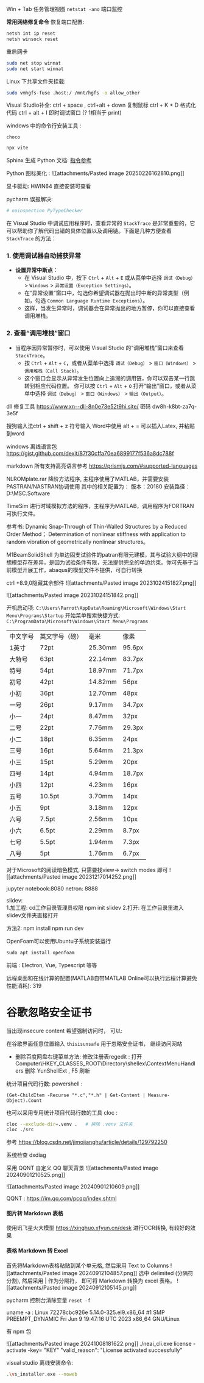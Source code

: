 Win + Tab 任务管理视图
`netstat -ano` 端口监控

**常用网络修复命令** 
恢复端口配置:
```sh
netsh int ip reset  
netsh winsock reset
```
重启网卡 
```sh
sudo net stop winnat
sudo net start winnat
```

Linux 下共享文件夹挂载: 
```sh
sudo vmhgfs-fuse .host:/ /mnt/hgfs -o allow_other
```


Visual Studio补全: ctrl + space ,  ctrl+alt + down 复制鼠标  ctrl + K + D 格式化代码 ctrl + alt + I 即时调试窗口 (? 1相当于 print)

windows 中的命令行安装工具  : 
```
choco
```

```sh
npx vite
```

Sphinx 生成 Python 文档: [指令参考](https://towardsdatascience.com/documenting-python-code-with-sphinx-554e1d6c4f6d)

Python 图标美化 : 
![[attachments/Pasted image 20250226162810.png]] 

显卡驱动: HWIN64 直接安装可查看 

pycharm 误报解决: 
```python
# noinspection PyTypeChecker
```

在 Visual Studio 中调试应用程序时，查看异常的 `StackTrace` 是非常重要的，它可以帮助你了解代码出错的具体位置以及调用链。下面是几种方便查看 `StackTrace` 的方法：

### 1. **使用调试器自动捕获异常**

- **设置异常中断点**：
    - 在 Visual Studio 中，按下 `Ctrl` + `Alt` + `E` 或从菜单中选择 `调试（Debug）` > `Windows` > `异常设置（Exception Settings）`。
    - 在“异常设置”窗口中，勾选你希望调试器在抛出时中断的异常类型（例如，勾选 `Common Language Runtime Exceptions`）。
    - 这样，当发生异常时，调试器会在异常抛出的地方暂停，你可以直接查看调用堆栈。

### 2. **查看“调用堆栈”窗口**

- 当程序因异常暂停时，可以使用 Visual Studio 的“调用堆栈”窗口来查看 `StackTrace`。
    - 按 `Ctrl` + `Alt` + `C`，或者从菜单中选择 `调试（Debug）` > `窗口（Windows）` > `调用堆栈（Call Stack）`。
    - 这个窗口会显示从异常发生位置向上追溯的调用链，你可以双击某一行跳转到相应代码位置。
你可以按 `Ctrl` + `Alt` + `O` 打开“输出”窗口，或者从菜单中选择 `调试（Debug）` > `窗口（Windows）` > `输出（Output）`。

dll 修复工具 https://www.xn--dll-8n0e73e52t9hi.site/ 密码 dw8h-k8bt-za7q-3e5f

搜狗输入法ctrl + shift + z 符号输入
Word中使用 alt + =  可以插入Latex, 并粘贴到word


windows 离线语言包 https://gist.github.com/dexit/87f30cffa70ea6899177f536a8dc788f

markdown 所有支持高亮语言参考 https://prismjs.com/#supported-languages  

NLROMplate.rar 降阶方法程序, 主程序使用了MATLAB，并需要安装PASTRAN/NASTRAN协调使用
其中的相关配置为：
版本：20180
安装路径：D:\\MSC.Software

TimeSim 进行时域模拟方法的程序，主程序为MATLAB，调用程序为FORTRAN可执行文件。

参考书:
Dynamic Snap-Through of Thin-Walled Structures by a Reduced Order Method；
Determination of nonlinear stiffness with application to random vibration of geometrically nonlinear structures。

M1BeamSolidShell 为单边固支试验件的patran有限元建模，其与试验大纲中的理想模型存在差异，是因为试验条件有限，无法提供完全的单边约束。你可先基于当前模型开展工作，abaqus的模型文件不提供，可自行转换

ctrl +8.9,0隐藏其余部件
![[attachments/Pasted image 20231024151827.png]]

![[attachments/Pasted image 20231024151842.png]]

开机启动项: 
`C:\Users\Parrot\AppData\Roaming\Microsoft\Windows\Start Menu\Programs\Startup`
开始菜单搜索快捷方式: 
`C:\ProgramData\Microsoft\Windows\Start Menu\Programs`

|          |                |         |        |
| -------- | -------------- | ------- | ------ |
| 中文字号 | 英文字号（磅） | 毫米    | 像素   |
| 1英寸    | 72pt           | 25.30mm | 95.6px |
| 大特号   | 63pt           | 22.14mm | 83.7px |
| 特号     | 54pt           | 18.97mm | 71.7px |
| 初号     | 42pt           | 14.82mm | 56px   |
| 小初     | 36pt           | 12.70mm | 48px   |
| 一号     | 26pt           | 9.17mm  | 34.7px |
| 小一     | 24pt           | 8.47mm  | 32px   |
| 二号     | 22pt           | 7.76mm  | 29.3px |
| 小二     | 18pt           | 6.35mm  | 24px   |
| 三号     | 16pt           | 5.64mm  | 21.3px |
| 小三     | 15pt           | 5.29mm  | 20px   |
| 四号     | 14pt           | 4.94mm  | 18.7px |
| 小四     | 12pt           | 4.23mm  | 16px   |
| 五号     | 10.5pt         | 3.70mm  | 14px   |
| 小五     | 9pt            | 3.18mm  | 12px   |
| 六号     | 7.5pt          | 2.56mm  | 10px   |
| 小六     | 6.5pt          | 2.29mm  | 8.7px  |
| 七号     | 5.5pt          | 1.94mm  | 7.3px  |
| 八号     | 5pt            | 1.76mm  | 6.7px  |

对于Microsoft的阅读暗色模式, 只需要找view-> switch modes 即可
![[attachments/Pasted image 20231217014252.png]]

jupyter notebook:8080
netron: 8888

slidev:  
1.加工程:  cd工作目录管理员权限 npm init slidev
2.打开: 在工作目录里进入slidev文件夹直接打开

方法2:
npm install
npm run dev

OpenFoam可以使用Ubuntu子系统安装运行 
```c
sudo apt install openfoam 
```

前端 : Electron, Vue, Typescript 等等  

远程桌面和在线计算的配置(MATLAB自带MATLAB Online可以执行远程计算避免性能消耗): 319 

# 谷歌忽略安全证书
当出现insecure content 希望强制访问时， 可以: 

在谷歌界面任意位置输入 `thisisunsafe` 用于忽略安全证书， 继续访问网站

- 删除百度网盘右键菜单方法: 
修改注册表regedit : 
打开 Computer\HKEY_CLASSES_ROOT\Directory\shellex\ContextMenuHandlers 
删除 YunShellExt , F5 刷新


统计项目代码行数:  powershell : 
```shell
(Get-ChildItem -Recurse "*.c","*.h" | Get-Content | Measure-Object).Count 
```
也可以采用专用统计项目代码行数的工具 cloc : 
```sh
cloc --exclude-dir=.venv .   # 排除 .venv 文件夹
cloc ./src
```

参考 https://blog.csdn.net/jimojianghu/article/details/129792250

系统检查 dxdiag 

采用 QQNT 自定义 QQ 聊天背景
![[attachments/Pasted image 20240901210525.png]]

![[attachments/Pasted image 20240901210609.png]]

QQNT : https://im.qq.com/pcqq/index.shtml

#### 图片转 Markdown 表格
使用讯飞星火大模型 https://xinghuo.xfyun.cn/desk 进行OCR转换, 有较好的效果

#### 表格 Markdown 转 Excel
首先将Markdown表格粘贴到某个单元格, 然后采用 Text to Columns 
![[attachments/Pasted image 20240912104857.png]]
选中 delimited (分隔符分割), 然后采用 | 作为分隔符， 即可将 Markdown 转换为 excel 表格。
![[attachments/Pasted image 20240912105145.png]]


pycharm 控制台清除变量 `reset -f` 



uname -a  : Linux 72278cbc926e 5.14.0-325.el9.x86_64 #1 SMP PREEMPT_DYNAMIC Fri Jun 9 19:47:16 UTC 2023 x86_64 GNU/Linux

有 npm 包


![[attachments/Pasted image 20241008181622.png]]
./neai_cli.exe license -activate -key= "KEY"
"valid_reason": "License activated successfully" 

 visual studio 离线安装命令:
```sh
.\vs_installer.exe --noweb
```

